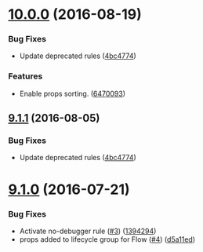 <a name="10.0.0"></a>
# [10.0.0](https://github.com/nfl/eslint-config/compare/9.1.0...v10.0.0) (2016-08-19)


### Bug Fixes

* Update deprecated rules ([4bc4774](https://github.com/nfl/eslint-config/commit/4bc4774))


### Features

* Enable props sorting. ([6470093](https://github.com/nfl/eslint-config/commit/6470093))



<a name="9.1.1"></a>
## [9.1.1](https://github.com/nfl/eslint-config/compare/9.1.0...v9.1.1) (2016-08-05)


### Bug Fixes

* Update deprecated rules ([4bc4774](https://github.com/nfl/eslint-config/commit/4bc4774))



<a name="9.1.0"></a>
# [9.1.0](https://github.com/nfl/eslint-config/compare/v8.0.1...v9.1.0) (2016-07-21)


### Bug Fixes

* Activate no-debugger rule ([#3](https://github.com/nfl/eslint-config/issues/3)) ([1394294](https://github.com/nfl/eslint-config/commit/1394294))
* props added to lifecycle group for Flow ([#4](https://github.com/nfl/eslint-config/issues/4)) ([d5a11ed](https://github.com/nfl/eslint-config/commit/d5a11ed))



